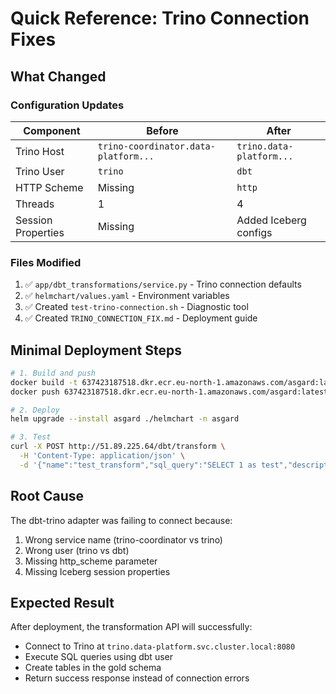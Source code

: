 # Quick Reference: Trino Connection Fixes

## What Changed

### Configuration Updates

| Component          | Before                               | After                    |
| ------------------ | ------------------------------------ | ------------------------ |
| Trino Host         | `trino-coordinator.data-platform...` | `trino.data-platform...` |
| Trino User         | `trino`                              | `dbt`                    |
| HTTP Scheme        | Missing                              | `http`                   |
| Threads            | 1                                    | 4                        |
| Session Properties | Missing                              | Added Iceberg configs    |

### Files Modified

1. ✅ `app/dbt_transformations/service.py` - Trino connection defaults
2. ✅ `helmchart/values.yaml` - Environment variables
3. ✅ Created `test-trino-connection.sh` - Diagnostic tool
4. ✅ Created `TRINO_CONNECTION_FIX.md` - Deployment guide

## Minimal Deployment Steps

```bash
# 1. Build and push
docker build -t 637423187518.dkr.ecr.eu-north-1.amazonaws.com/asgard:latest .
docker push 637423187518.dkr.ecr.eu-north-1.amazonaws.com/asgard:latest

# 2. Deploy
helm upgrade --install asgard ./helmchart -n asgard

# 3. Test
curl -X POST http://51.89.225.64/dbt/transform \
  -H 'Content-Type: application/json' \
  -d '{"name":"test_transform","sql_query":"SELECT 1 as test","description":"test","materialization":"table","owner":"admin"}'
```

## Root Cause

The dbt-trino adapter was failing to connect because:

1. Wrong service name (trino-coordinator vs trino)
2. Wrong user (trino vs dbt)
3. Missing http_scheme parameter
4. Missing Iceberg session properties

## Expected Result

After deployment, the transformation API will successfully:

- Connect to Trino at `trino.data-platform.svc.cluster.local:8080`
- Execute SQL queries using dbt user
- Create tables in the gold schema
- Return success response instead of connection errors
